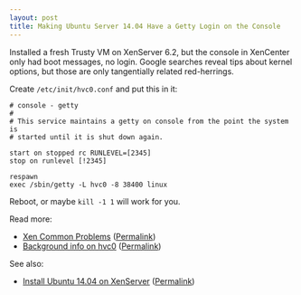 ```yaml
---
layout: post
title: Making Ubuntu Server 14.04 Have a Getty Login on the Console
---
```


Installed a fresh Trusty VM on XenServer 6.2, but the console in XenCenter only had boot messages, no login. Google searches reveal tips about kernel options, but those are only tangentially related red-herrings.

Create `/etc/init/hvc0.conf` and put this in it:

```
# console - getty
#
# This service maintains a getty on console from the point the system is
# started until it is shut down again.

start on stopped rc RUNLEVEL=[2345]
stop on runlevel [!2345]

respawn
exec /sbin/getty -L hvc0 -8 38400 linux
```

Reboot, or maybe `kill -1 1` will work for you.

Read more:

* [Xen Common Problems](https://wiki.xenproject.org/wiki/Xen_Common_Problems#Console_of_my_PV_guest_shows_kernel_boot_messages_and_then_it_stops_and_doesn.27t_work_anymore) \([Permalink](http://archive.is/zNHJw)\)
* [Background info on hvc0](http://www-archive.xenproject.org/files/xensummit_4/xensummit_linux_console_slides.pdf) \([Permalink](http://archive.is/3Upf0)\)

See also:

* [Install Ubuntu 14.04 on XenServer](https://unyield.com/server-management/installing-ubuntu-14-04-on-xenserver-6-5-via-url-install-guide/) \([Permalink](http://archive.is/RHcb2)\)
